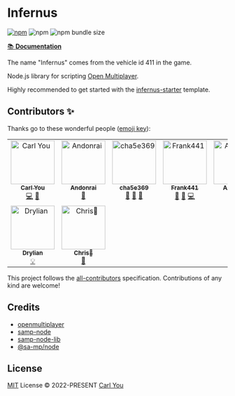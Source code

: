 # Infernus

[![npm](https://img.shields.io/npm/v/@infernus/core)](https://www.npmjs.com/package/@infernus/core) ![npm](https://img.shields.io/npm/dy/@infernus/core) ![npm bundle size](https://img.shields.io/bundlephobia/minzip/@infernus/core)

[📚 **Documentation**](https://dockfries.github.io/infernus/)

The name "Infernus" comes from the vehicle id 411 in the game.

Node.js library for scripting [Open Multiplayer](https://open.mp).

Highly recommended to get started with the [infernus-starter](https://github.com/dockfries/infernus-starter) template.

## Contributors ✨

Thanks go to these wonderful people ([emoji key](https://allcontributors.org/docs/en/emoji-key)):

<!-- ALL-CONTRIBUTORS-LIST:START - Do not remove or modify this section -->
<!-- prettier-ignore-start -->
<!-- markdownlint-disable -->
<table>
  <tbody>
    <tr>
      <td align="center" valign="top" width="14.28%"><a href="https://github.com/dockfries"><img src="https://avatars.githubusercontent.com/u/34953768?v=4?s=100" width="100px;" alt="Carl You"/><br /><sub><b>Carl You</b></sub></a><br /><a href="https://github.com/dockfries/infernus/commits?author=dockfries" title="Code">💻</a> <a href="#maintenance-dockfries" title="Maintenance">🚧</a></td>
      <td align="center" valign="top" width="14.28%"><a href="https://github.com/Andonrai"><img src="https://avatars.githubusercontent.com/u/45472916?v=4?s=100" width="100px;" alt="Andonrai"/><br /><sub><b>Andonrai</b></sub></a><br /><a href="https://github.com/dockfries/infernus/issues?q=author%3AAndonrai" title="Bug reports">🐛</a></td>
      <td align="center" valign="top" width="14.28%"><a href="https://github.com/cha5e369"><img src="https://avatars.githubusercontent.com/u/77559597?v=4?s=100" width="100px;" alt="cha5e369"/><br /><sub><b>cha5e369</b></sub></a><br /><a href="https://github.com/dockfries/infernus/issues?q=author%3Acha5e369" title="Bug reports">🐛</a> <a href="#ideas-cha5e369" title="Ideas, Planning, & Feedback">🤔</a> <a href="https://github.com/dockfries/infernus/commits?author=cha5e369" title="Documentation">📖</a></td>
      <td align="center" valign="top" width="14.28%"><a href="https://github.com/Frank441"><img src="https://avatars.githubusercontent.com/u/79960940?v=4?s=100" width="100px;" alt="Frank441"/><br /><sub><b>Frank441</b></sub></a><br /><a href="https://github.com/dockfries/infernus/issues?q=author%3AFrank441" title="Bug reports">🐛</a> <a href="https://github.com/dockfries/infernus/commits?author=Frank441" title="Documentation">📖</a> <a href="https://github.com/dockfries/infernus/commits?author=Frank441" title="Code">💻</a></td>
      <td align="center" valign="top" width="14.28%"><a href="https://github.com/lyricsdev"><img src="https://avatars.githubusercontent.com/u/77627599?v=4?s=100" width="100px;" alt="Алексей"/><br /><sub><b>Алексей</b></sub></a><br /><a href="https://github.com/dockfries/infernus/issues?q=author%3Alyricsdev" title="Bug reports">🐛</a></td>
      <td align="center" valign="top" width="14.28%"><a href="https://github.com/Vladik01-11"><img src="https://avatars.githubusercontent.com/u/70571714?v=4?s=100" width="100px;" alt="Vladik01-11"/><br /><sub><b>Vladik01-11</b></sub></a><br /><a href="https://github.com/dockfries/infernus/issues?q=author%3AVladik01-11" title="Bug reports">🐛</a></td>
      <td align="center" valign="top" width="14.28%"><a href="https://github.com/goottime"><img src="https://avatars.githubusercontent.com/u/96193346?v=4?s=100" width="100px;" alt="goottime"/><br /><sub><b>goottime</b></sub></a><br /><a href="https://github.com/dockfries/infernus/issues?q=author%3Agoottime" title="Bug reports">🐛</a></td>
    </tr>
    <tr>
      <td align="center" valign="top" width="14.28%"><a href="https://alternight.com.br/"><img src="https://avatars.githubusercontent.com/u/109999325?v=4?s=100" width="100px;" alt="Drylian"/><br /><sub><b>Drylian</b></sub></a><br /><a href="#example-drylian" title="Examples">💡</a></td>
      <td align="center" valign="top" width="14.28%"><a href="https://github.com/christhefrog"><img src="https://avatars.githubusercontent.com/u/47784402?v=4?s=100" width="100px;" alt="Chris👋"/><br /><sub><b>Chris👋</b></sub></a><br /><a href="#ideas-christhefrog" title="Ideas, Planning, & Feedback">🤔</a></td>
    </tr>
  </tbody>
</table>

<!-- markdownlint-restore -->
<!-- prettier-ignore-end -->

<!-- ALL-CONTRIBUTORS-LIST:END -->

This project follows the [all-contributors](https://allcontributors.org) specification.
Contributions of any kind are welcome!

## Credits

- [openmultiplayer](https://github.com/openmultiplayer/open.mp)
- [samp-node](https://github.com/AmyrAhmady/samp-node)
- [samp-node-lib](https://github.com/peterszombati/samp-node-lib)
- [@sa-mp/node](https://github.com/samp-dev/node)

## License

[MIT](./LICENSE) License © 2022-PRESENT [Carl You](https://github.com/dockfries)

